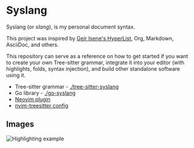 # Syslang

Syslang (or _slang_), is my personal document syntax.

This project was inspired by [Geir Isene's HyperList](https://isene.org/hyperlist/), Org, Markdown, AsciiDoc, and others.

This repository can serve as a reference on how to get started if you want to create your own Tree-sitter grammar,
integrate it into your editor (with highlights, folds, syntax injection), and build other standalone software using it.

- Tree-sitter grammar - [./tree-sitter-syslang](./tree-sitter-syslang)
- Go library - [./go-syslang](./go-syslang)
- [Neovim plugin](https://github.com/3rd/config/tree/master/home/dotfiles/nvim/plugins/syslang)
- [nvim-treesitter config](https://github.com/3rd/config/blob/master/home/dotfiles/nvim/lua/modules/language-support/tree-sitter.lua#L5)

## Images

![Highlighting example](https://disk.b-cdn.net/slang/slang.png)
